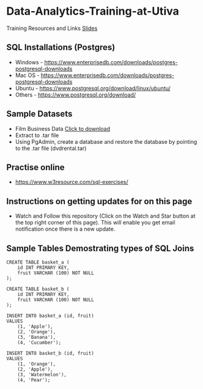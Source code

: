 # Data-Analytics-Training-at-Utiva
Training Resources and Links 
[Slides](https://docs.google.com/presentation/d/1hveKHs6rw_eU9p7Hia77B0RfjHOQiRhozguMjdvtb7o/edit?usp=sharing)

## SQL Installations (Postgres)
- Windows - https://www.enterprisedb.com/downloads/postgres-postgresql-downloads
- Mac OS - https://www.enterprisedb.com/downloads/postgres-postgresql-downloads
- Ubuntu - https://www.postgresql.org/download/linux/ubuntu/
- Others - https://www.postgresql.org/download/

## Sample Datasets 
- Film Business Data [Click to download](https://www.postgresqltutorial.com/wp-content/uploads/2019/05/dvdrental.zip)
- Extract to .tar file 
- Using PgAdmin, create a database and restore the database by pointing to the .tar file (dvdrental.tar)

## Practise online
- https://www.w3resource.com/sql-exercises/

## Instructions on getting updates for on this page
- Watch and Follow this repository (Click on the Watch and Star button at the top right corner of this page). This will enable you get email notification once there is a new update.

## Sample Tables Demostrating types of SQL Joins
```
CREATE TABLE basket_a (
    id INT PRIMARY KEY,
    fruit VARCHAR (100) NOT NULL
);
 
CREATE TABLE basket_b (
    id INT PRIMARY KEY,
    fruit VARCHAR (100) NOT NULL
);
 
INSERT INTO basket_a (id, fruit)
VALUES
    (1, 'Apple'),
    (2, 'Orange'),
    (3, 'Banana'),
    (4, 'Cucumber');
 
INSERT INTO basket_b (id, fruit)
VALUES
    (1, 'Orange'),
    (2, 'Apple'),
    (3, 'Watermelon'),
    (4, 'Pear');
```

